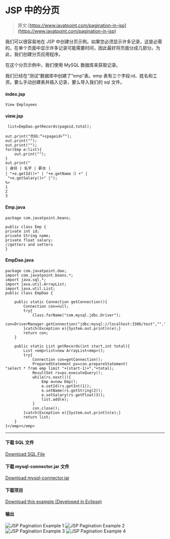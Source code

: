 # JSP 中的分页

> 原文:[https://www.javatpoint.com/pagination-in-jsp](https://www.javatpoint.com/pagination-in-jsp)

我们可以很容易地在 JSP 中创建分页示例。如果您必须显示许多记录，这是必需的。在单个页面中显示许多记录可能需要时间，因此最好将页面分成几部分。为此，我们创建分页应用程序。

在这个分页示例中，我们使用 MySQL 数据库来获取记录。

我们已经在“测试”数据库中创建了“emp”表。emp 表有三个字段:id、姓名和工资。要么手动创建表并插入记录，要么导入我们的 sql 文件。

#### index.jsp

```
View Employees

```

#### view.jsp

```
 list=EmpDao.getRecords(pageid,total);

out.print("页码:“+spageid+”");
out.print("");
out.print("");
for(Emp e:list){
	out.print("");
}
out.print("
| 身份 | 名字 | 薪水 |
| "+e.getId()+" | "+e.getName（）+" |
 "+e.getSalary()+" |");
%>
1
2
3

```

#### Emp.java

```
package com.javatpoint.beans;

public class Emp {
private int id;
private String name;
private float salary;
//getters and setters
}

```

#### EmpDao.java

```
package com.javatpoint.dao;
import com.javatpoint.beans.*;
import java.sql.*;
import java.util.ArrayList;
import java.util.List;
public class EmpDao {

	public static Connection getConnection(){
		Connection con=null;
		try{
			Class.forName("com.mysql.jdbc.Driver");
			con=DriverManager.getConnection("jdbc:mysql://localhost:3306/test","","");
		}catch(Exception e){System.out.println(e);}
		return con;
	}

	public static List getRecords(int start,int total){
		List <emp>list=new ArrayList<emp>();
		try{
			Connection con=getConnection();
			PreparedStatement ps=con.prepareStatement(
"select * from emp limit "+(start-1)+","+total);
			ResultSet rs=ps.executeQuery();
			while(rs.next()){
				Emp e=new Emp();
				e.setId(rs.getInt(1));
				e.setName(rs.getString(2));
				e.setSalary(rs.getFloat(3));
				list.add(e);
			}
			con.close();
		}catch(Exception e){System.out.println(e);}
		return list;
	}
}</emp></emp> 
```

* * *

#### 下载 SQL 文件

[Download SQL File](https://static.javatpoint.com/jsppages/src/emp.sql)

#### 下载 mysql-connector.jar 文件

[Download mysql-connector.jar](https://www.javatpoint.com/src/jdbc/mysql-connector.jar
)

#### 下载项目

[Download this example (Developed in Eclipse)](https://static.javatpoint.com/jsppages/src/pagination.zip)

#### 输出

![JSP Pagination Example 1](../Images/c2554bdd341e734d27d1fc972b1467a0.png) ![JSP Pagination Example 2](../Images/33999e9540353ab64475d261477381ac.png) ![JSP Pagination Example 3](../Images/4dd9d9a4acef84bbd9df4c9fcd28f9cc.png) ![JSP Pagination Example 4](../Images/8acf8c0dd20b3c744dbf95dac2537452.png)